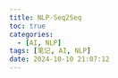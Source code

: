 ```yaml
---
title: NLP-Seq2Seq
toc: true
categories:
  - [AI, NLP]
tags: [笔记, AI, NLP]
date: 2024-10-10 21:07:12
---
```


<!-- more -->
